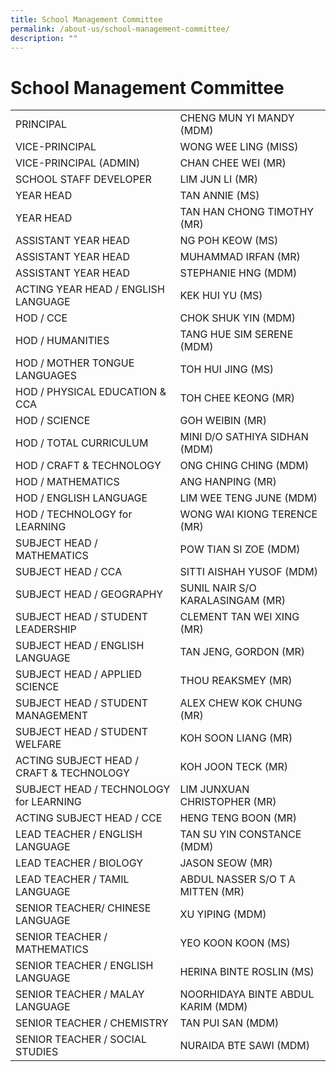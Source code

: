 ```yaml
---
title: School Management Committee
permalink: /about-us/school-management-committee/
description: ""
---
```

# School Management Committee

|                                                  |                                     |
|--------------------------------------------------|-------------------------------------|
|  PRINCIPAL                           |  CHENG MUN YI MANDY (MDM)           |
|  VICE-PRINCIPAL                                  |  WONG WEE LING (MISS)               |
|  VICE-PRINCIPAL (ADMIN)                          |  CHAN CHEE WEI (MR)                 |
|  SCHOOL STAFF DEVELOPER                          |  LIM JUN LI (MR)                    |
|  YEAR HEAD                                       |  TAN ANNIE (MS)                     |
|  YEAR HEAD                                       |  TAN HAN CHONG TIMOTHY (MR)         |
|  ASSISTANT YEAR HEAD                             |  NG POH KEOW (MS)                   |
|  ASSISTANT YEAR HEAD                             |  MUHAMMAD IRFAN (MR)                |
|  ASSISTANT YEAR HEAD                             |  STEPHANIE HNG (MDM)                |
|  ACTING YEAR HEAD / ENGLISH LANGUAGE             |  KEK HUI YU (MS)                    |
|  HOD / CCE                                       |  CHOK SHUK YIN (MDM)                |
|  HOD / HUMANITIES                                |  TANG HUE SIM SERENE (MDM)          |
|  HOD / MOTHER TONGUE LANGUAGES                   |  TOH HUI JING (MS)                  |
|  HOD / PHYSICAL EDUCATION & CCA                  |  TOH CHEE KEONG (MR)                |
|  HOD / SCIENCE                                   |  GOH WEIBIN (MR)                    |
|  HOD / TOTAL CURRICULUM                          |  MINI D/O SATHIYA SIDHAN (MDM)      |
|  HOD / CRAFT & TECHNOLOGY                        |  ONG CHING CHING (MDM)              |
|  HOD / MATHEMATICS                               |  ANG HANPING (MR)                   |
|  HOD / ENGLISH LANGUAGE                          |  LIM WEE TENG JUNE (MDM)            |
|  HOD / TECHNOLOGY for LEARNING                   |  WONG WAI KIONG TERENCE (MR)        |
|  SUBJECT HEAD / MATHEMATICS                      |  POW TIAN SI ZOE (MDM)              |
|  SUBJECT HEAD / CCA                              |  SITTI AISHAH YUSOF (MDM)           |
|  SUBJECT HEAD / GEOGRAPHY                        |  SUNIL NAIR S/O KARALASINGAM (MR)   |
|  SUBJECT HEAD / STUDENT LEADERSHIP               |  CLEMENT TAN WEI XING (MR)          |
|  SUBJECT HEAD / ENGLISH LANGUAGE                 |  TAN JENG, GORDON (MR)              |
|  SUBJECT HEAD / APPLIED SCIENCE                  |  THOU REAKSMEY (MR)                 |
|  SUBJECT HEAD  / STUDENT MANAGEMENT              |  ALEX CHEW KOK CHUNG (MR)           |
|  SUBJECT HEAD / STUDENT WELFARE                  |  KOH SOON LIANG (MR)                |
|  ACTING SUBJECT HEAD / CRAFT & TECHNOLOGY        |  KOH JOON TECK (MR)                 |
|  SUBJECT HEAD / TECHNOLOGY for   LEARNING |  LIM JUNXUAN CHRISTOPHER (MR)       |
|  ACTING SUBJECT HEAD / CCE                       |  HENG TENG BOON (MR)                |
|  LEAD TEACHER / ENGLISH LANGUAGE                 |  TAN SU YIN CONSTANCE (MDM)         |
|  LEAD TEACHER / BIOLOGY                          |  JASON SEOW (MR)                    |
|  LEAD TEACHER / TAMIL LANGUAGE                   |  ABDUL NASSER S/O T A MITTEN (MR)   |
|  SENIOR TEACHER/ CHINESE LANGUAGE                |  XU YIPING (MDM)                    |
|  SENIOR TEACHER / MATHEMATICS                    |  YEO KOON KOON (MS)                 |
|  SENIOR TEACHER / ENGLISH LANGUAGE               |  HERINA BINTE ROSLIN (MS)           |
|  SENIOR TEACHER / MALAY LANGUAGE                 |  NOORHIDAYA BINTE ABDUL KARIM (MDM) |
|  SENIOR TEACHER / CHEMISTRY                      |  TAN PUI SAN (MDM)                  |
|  SENIOR TEACHER / SOCIAL STUDIES                 |  NURAIDA BTE SAWI (MDM)             |